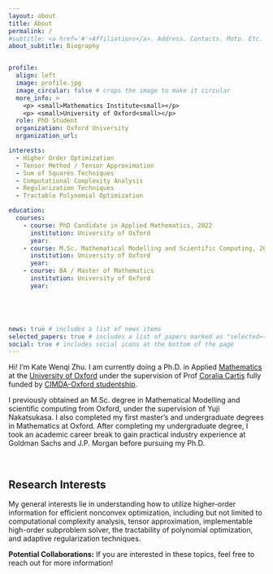 ```yaml
---
layout: about
title: About
permalink: /
#subtitle: <a href='#'>Affiliations</a>. Address. Contacts. Moto. Etc.
about_subtitle: Biography


profile:
  align: left
  image: profile.jpg
  image_circular: false # crops the image to make it circular
  more_info: >
    <p> <small>Mathematics Institute<small></p>
    <p> <small>University of Oxford<small></p>
  role: PhD Student
  organization: Oxford University  
  organization_url:  

interests:
  - Higher Order Optimization
  - Tensor Method / Tensor Approximation
  - Sum of Squares Techniques
  - Computational Complexity Analysis
  - Regularization Techniques
  - Tractable Polynomial Optimization

education:
  courses:
    - course: PhD Candidate in Applied Mathematics, 2022
      institution: University of Oxford
      year:
    - course: M.Sc. Mathematical Modelling and Scientific Computing, 2021
      institution: University of Oxford
      year:
    - course: BA / Master of Mathematics
      institution: University of Oxford
      year:





news: true # includes a list of news items
selected_papers: true # includes a list of papers marked as "selected={true}"
social: true # includes social icons at the bottom of the page
---
```


Hi! I’m Kate Wenqi Zhu. I am currently doing a Ph.D. in Applied [Mathematics](https://www.maths.ox.ac.uk/groups/numerical-analysis) at the [University of Oxford](https://www.maths.ox.ac.uk/) under the supervision of Prof [Coralia Cartis](https://www.maths.ox.ac.uk/people/coralia.cartis) fully funded by [CIMDA-Oxford studentship](https://cimda-oxford.datasig.ac.uk/team).

I previously obtained an M.Sc. degree in Mathematical Modelling and scientific computing from Oxford, under the supervision of Yuji Nakatsukasa. I also completed my first master’s and undergraduate degrees in Mathematics at Oxford. After completing my undergraduate degree, I took an academic career break to gain practical industry experience at Goldman Sachs and J.P. Morgan before pursuing my Ph.D.

&nbsp;
&nbsp;

## Research Interests

My general interests lie in understanding how to utilize higher-order information for efficient nonconvex optimization, including but not limited to computational complexity analysis, tensor approximation, implementable high-order subproblem solver, the tractability of polynomial optimization, and adaptive regularization techniques. 

**Potential Collaborations:** If you are interested in these topics, feel free to reach out for more information!

&nbsp;
&nbsp;




